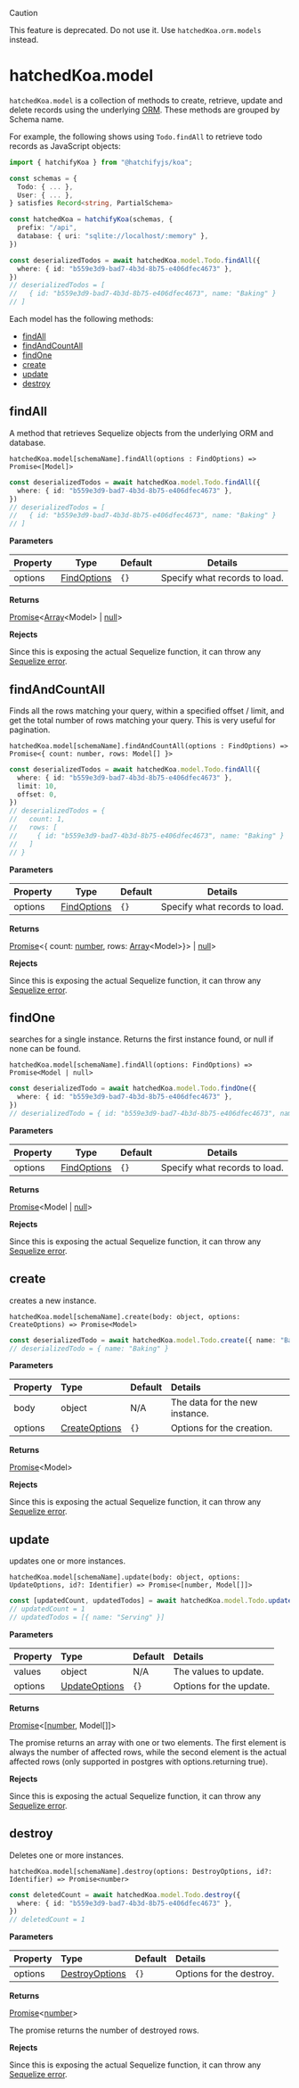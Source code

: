 > [!CAUTION]
> This feature is deprecated. Do not use it. Use `hatchedKoa.orm.models` instead.

# hatchedKoa.model

`hatchedKoa.model` is a collection of methods to create, retrieve, update and delete records using the underlying [ORM](https://sequelize.org/). These methods
are grouped by Schema name.

For example, the following shows using `Todo.findAll` to retrieve todo records as JavaScript objects:

```ts
import { hatchifyKoa } from "@hatchifyjs/koa";

const schemas = {
  Todo: { ... },
  User: { ... },
} satisfies Record<string, PartialSchema>

const hatchedKoa = hatchifyKoa(schemas, {
  prefix: "/api",
  database: { uri: "sqlite://localhost/:memory" },
})

const deserializedTodos = await hatchedKoa.model.Todo.findAll({
  where: { id: "b559e3d9-bad7-4b3d-8b75-e406dfec4673" },
})
// deserializedTodos = [
//   { id: "b559e3d9-bad7-4b3d-8b75-e406dfec4673", name: "Baking" }
// ]
```

Each model has the following methods:

- [findAll](#findall)
- [findAndCountAll](#findandcountall)
- [findOne](#findone)
- [create](#create)
- [update](#update)
- [destroy](#destroy)

## findAll

A method that retrieves Sequelize objects from the underlying ORM and database.

`hatchedKoa.model[schemaName].findAll(options : FindOptions) => Promise<[Model]>`

```ts
const deserializedTodos = await hatchedKoa.model.Todo.findAll({
  where: { id: "b559e3d9-bad7-4b3d-8b75-e406dfec4673" },
})
// deserializedTodos = [
//   { id: "b559e3d9-bad7-4b3d-8b75-e406dfec4673", name: "Baking" }
// ]
```

**Parameters**

| Property | Type                                                                                       | Default | Details                       |
| -------- | ------------------------------------------------------------------------------------------ | ------- | ----------------------------- |
| options  | [FindOptions](https://sequelize.org/api/v6/class/src/model.js~model#static-method-findAll) | `{}`    | Specify what records to load. |

**Returns**

[Promise](https://developer.mozilla.org/en-US/docs/Web/JavaScript/Reference/Global_Objects/Promise)<[Array](https://developer.mozilla.org/en-US/docs/Web/JavaScript/Reference/Global_Objects/Array)\<Model> | [null](https://developer.mozilla.org/en-US/docs/Web/JavaScript/Reference/Operators/null)>

**Rejects**

Since this is exposing the actual Sequelize function, it can throw any [Sequelize error](https://sequelize.org/api/v6/class/src/errors/base-error.ts~baseerror).

## findAndCountAll

Finds all the rows matching your query, within a specified offset / limit, and get the total number of rows matching your query. This is very useful for pagination.

`hatchedKoa.model[schemaName].findAndCountAll(options : FindOptions) => Promise<{ count: number, rows: Model[] }>`

```ts
const deserializedTodos = await hatchedKoa.model.Todo.findAll({
  where: { id: "b559e3d9-bad7-4b3d-8b75-e406dfec4673" },
  limit: 10,
  offset: 0,
})
// deserializedTodos = {
//   count: 1,
//   rows: [
//     { id: "b559e3d9-bad7-4b3d-8b75-e406dfec4673", name: "Baking" }
//   ]
// }
```

**Parameters**

| Property | Type                                                                                       | Default | Details                       |
| -------- | ------------------------------------------------------------------------------------------ | ------- | ----------------------------- |
| options  | [FindOptions](https://sequelize.org/api/v6/class/src/model.js~model#static-method-findAll) | `{}`    | Specify what records to load. |

**Returns**

[Promise](https://developer.mozilla.org/en-US/docs/Web/JavaScript/Reference/Global_Objects/Promise)<{ count: [number](https://developer.mozilla.org/en-US/docs/Web/JavaScript/Reference/Global_Objects/Number), rows: [Array](https://developer.mozilla.org/en-US/docs/Web/JavaScript/Reference/Global_Objects/Array)\<Model>}> | [null](https://developer.mozilla.org/en-US/docs/Web/JavaScript/Reference/Operators/null)>

**Rejects**

Since this is exposing the actual Sequelize function, it can throw any [Sequelize error](https://sequelize.org/api/v6/class/src/errors/base-error.ts~baseerror).

## findOne

searches for a single instance. Returns the first instance found, or null if none can be found.

`hatchedKoa.model[schemaName].findAll(options: FindOptions) => Promise<Model | null>`

```ts
const deserializedTodo = await hatchedKoa.model.Todo.findOne({
  where: { id: "b559e3d9-bad7-4b3d-8b75-e406dfec4673" },
})
// deserializedTodo = { id: "b559e3d9-bad7-4b3d-8b75-e406dfec4673", name: "Baking" }
```

**Parameters**

| Property | Type                                                                                       | Default | Details                       |
| -------- | ------------------------------------------------------------------------------------------ | ------- | ----------------------------- |
| options  | [FindOptions](https://sequelize.org/api/v6/class/src/model.js~model#static-method-findAll) | `{}`    | Specify what records to load. |

**Returns**

[Promise](https://developer.mozilla.org/en-US/docs/Web/JavaScript/Reference/Global_Objects/Promise)<Model | [null](https://developer.mozilla.org/en-US/docs/Web/JavaScript/Reference/Operators/null)>

**Rejects**

Since this is exposing the actual Sequelize function, it can throw any [Sequelize error](https://sequelize.org/api/v6/class/src/errors/base-error.ts~baseerror).

## create

creates a new instance.

`hatchedKoa.model[schemaName].create(body: object, options: CreateOptions) => Promise<Model>`

```ts
const deserializedTodo = await hatchedKoa.model.Todo.create({ name: "Baking" })
// deserializedTodo = { name: "Baking" }
```

**Parameters**

| Property | Type                                                                                        | Default | Details                        |
| :------- | :------------------------------------------------------------------------------------------ | :------ | :----------------------------- |
| body     | object                                                                                      | N/A     | The data for the new instance. |
| options  | [CreateOptions](https://sequelize.org/api/v6/class/src/model.js~model#static-method-create) | `{}`    | Options for the creation.      |

**Returns**

[Promise](https://developer.mozilla.org/en-US/docs/Web/JavaScript/Reference/Global_Objects/Promise)\<Model>

**Rejects**

Since this is exposing the actual Sequelize function, it can throw any [Sequelize error](https://sequelize.org/api/v6/class/src/errors/base-error.ts~baseerror).

## update

updates one or more instances.

`hatchedKoa.model[schemaName].update(body: object, options: UpdateOptions, id?: Identifier) => Promise<[number, Model[]]>`

```ts
const [updatedCount, updatedTodos] = await hatchedKoa.model.Todo.update({ name: "Serving" }, { where: { id: "b559e3d9-bad7-4b3d-8b75-e406dfec4673" } })
// updatedCount = 1
// updatedTodos = [{ name: "Serving" }]
```

**Parameters**

| Property | Type                                                                                        | Default | Details                 |
| :------- | :------------------------------------------------------------------------------------------ | :------ | :---------------------- |
| values   | object                                                                                      | N/A     | The values to update.   |
| options  | [UpdateOptions](https://sequelize.org/api/v6/class/src/model.js~model#static-method-update) | `{}`    | Options for the update. |

**Returns**

[Promise](https://developer.mozilla.org/en-US/docs/Web/JavaScript/Reference/Global_Objects/Promise)\<[[number](https://developer.mozilla.org/en-US/docs/Web/JavaScript/Reference/Global_Objects/Number), Model[]]>

The promise returns an array with one or two elements. The first element is always the number of affected rows, while the second element is the actual affected rows (only supported in postgres with options.returning true).

**Rejects**

Since this is exposing the actual Sequelize function, it can throw any [Sequelize error](https://sequelize.org/api/v6/class/src/errors/base-error.ts~baseerror).

## destroy

Deletes one or more instances.

`hatchedKoa.model[schemaName].destroy(options: DestroyOptions, id?: Identifier) => Promise<number>`

```ts
const deletedCount = await hatchedKoa.model.Todo.destroy({
  where: { id: "b559e3d9-bad7-4b3d-8b75-e406dfec4673" },
})
// deletedCount = 1
```

**Parameters**

| Property | Type                                                                                          | Default | Details                  |
| :------- | :-------------------------------------------------------------------------------------------- | :------ | :----------------------- |
| options  | [DestroyOptions](https://sequelize.org/api/v6/class/src/model.js~model#static-method-destroy) | `{}`    | Options for the destroy. |

**Returns**

[Promise](https://developer.mozilla.org/en-US/docs/Web/JavaScript/Reference/Global_Objects/Promise)<[number](https://developer.mozilla.org/en-US/docs/Web/JavaScript/Reference/Global_Objects/Number)>

The promise returns the number of destroyed rows.

**Rejects**

Since this is exposing the actual Sequelize function, it can throw any [Sequelize error](https://sequelize.org/api/v6/class/src/errors/base-error.ts~baseerror).
